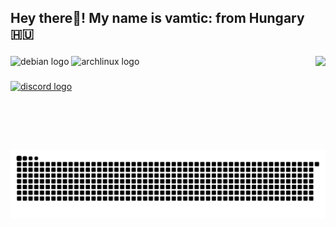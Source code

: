 <h2 align="left">Hey there👋! My name is vamtic: from Hungary 🇭🇺</h2>

###

<img align="right" height="150" src="https://i.ibb.co/3dMVtPg/v.png"  />

###

<div align="left">
  <img src="https://cdn.jsdelivr.net/gh/devicons/devicon/icons/debian/debian-original.svg" height="30" alt="debian logo"  />
  <img src="https://cdn.jsdelivr.net/gh/devicons/devicon/icons/archlinux/archlinux-original.svg" height="30" alt="archlinux logo"  />
</div>

###

<div align="left">
  <a href="https://discord.com/users/765602249153314817" target="_blank">
    <img src="https://img.shields.io/static/v1?message=Discord&logo=discord&label=&color=7289DA&logoColor=white&labelColor=&style=for-the-badge" height="35" alt="discord logo"  />
  </a>
</div>

###

<br clear="both">

<img src="https://raw.githubusercontent.com/vamtic/vamtic/output/snake.svg" alt="Snake animation" />

###
